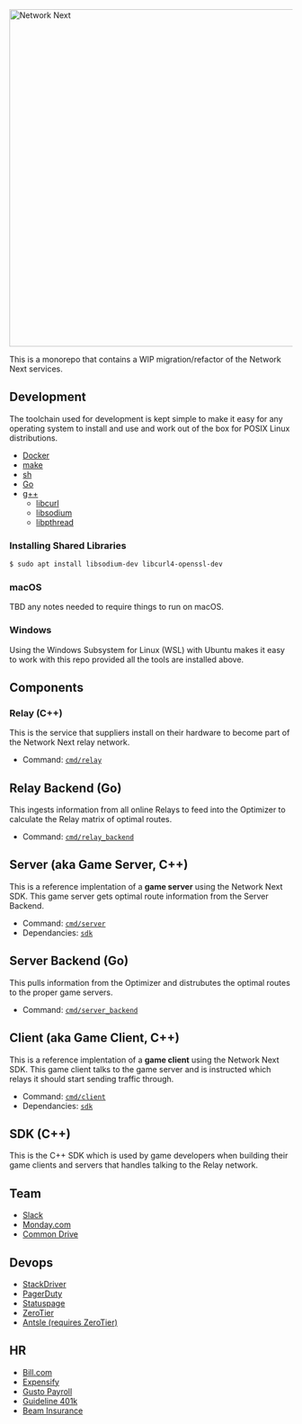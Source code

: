 <img src="https://static.wixstatic.com/media/799fd4_0512b6edaeea4017a35613b4c0e9fc0b~mv2.jpg/v1/fill/w_1200,h_140,al_c,q_80,usm_0.66_1.00_0.01/networknext_logo_colour_black_RGB_tightc.jpg" alt="Network Next" width="600"/>

<br>

This is a monorepo that contains a WIP migration/refactor of the Network Next services.

## Development

The toolchain used for development is kept simple to make it easy for any operating system to install and use and work out of the box for POSIX Linux distributions.

- [Docker](https://www.docker.com)
- [make](http://man7.org/linux/man-pages/man1/make.1.html)
- [sh](https://linux.die.net/man/1/sh)
- [Go](https://golang.org/dl/#stable)
- [g++](http://man7.org/linux/man-pages/man1/g++.1.html)
    - [libcurl](https://curl.haxx.se/libcurl/)
    - [libsodium](https://libsodium.gitbook.io)
    - [libpthread](https://www.gnu.org/software/hurd/libpthread.html)

### Installing Shared Libraries

```sh
$ sudo apt install libsodium-dev libcurl4-openssl-dev
```

### macOS

TBD any notes needed to require things to run on macOS.

### Windows

Using the Windows Subsystem for Linux (WSL) with Ubuntu makes it easy to work with this repo provided all the tools are installed above.

## Components

### Relay (C++)

This is the service that suppliers install on their hardware to become part of the Network Next relay network.

- Command: [`cmd/relay`](./cmd/relay)

## Relay Backend (Go)

This ingests information from all online Relays to feed into the Optimizer to calculate the Relay matrix of optimal routes.

- Command: [`cmd/relay_backend`](./cmd/relay_backend)

## Server (aka Game Server, C++)

This is a reference implentation of a **game server** using the Network Next SDK. This game server gets optimal route information from the Server Backend.

- Command: [`cmd/server`](./cmd/server)
- Dependancies: [`sdk`](./sdk)

## Server Backend (Go)

This pulls information from the Optimizer and distrubutes the optimal routes to the proper game servers.

- Command: [`cmd/server_backend`](./cmd/server_backend)

## Client (aka Game Client, C++)

This is a reference implentation of a **game client** using the Network Next SDK. This game client talks to the game server and is instructed which relays it should start sending traffic through.

- Command: [`cmd/client`](./cmd/client)
- Dependancies: [`sdk`](./sdk)

## SDK (C++)

This is the C++ SDK which is used by game developers when building their game clients and servers that handles talking to the Relay network.

## Team

- [Slack](https://network-next.slack.com)
- [Monday.com](https://network-next.monday.com)
- [Common Drive](https://drive.google.com/open?id=1BA-g2a0Jn1L0hcUNHvHHu4c36ewNJi_z)

## Devops

- [StackDriver](https://app.google.stackdriver.com/?project=network-next-v3-stackdriver-ws)
- [PagerDuty](https://networknext.pagerduty.com)
- [Statuspage](https://www.statuspage.io/)
- [ZeroTier](https://my.zerotier.com/login)
- [Antsle (requires ZeroTier)](http://antsle.networknext.com/)

## HR

- [Bill.com](https://bill.com)
- [Expensify](https://expensify.com)
- [Gusto Payroll](https://gusto.com)
- [Guideline 401k](https://guideline.com)
- [Beam Insurance](https://app.beam.dental)
